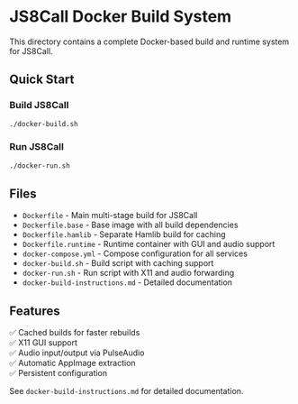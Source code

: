 # JS8Call Docker Build System

This directory contains a complete Docker-based build and runtime system for JS8Call.

## Quick Start

### Build JS8Call
```bash
./docker-build.sh
```

### Run JS8Call
```bash
./docker-run.sh
```

## Files

- `Dockerfile` - Main multi-stage build for JS8Call
- `Dockerfile.base` - Base image with all build dependencies
- `Dockerfile.hamlib` - Separate Hamlib build for caching
- `Dockerfile.runtime` - Runtime container with GUI and audio support
- `docker-compose.yml` - Compose configuration for all services
- `docker-build.sh` - Build script with caching support
- `docker-run.sh` - Run script with X11 and audio forwarding
- `docker-build-instructions.md` - Detailed documentation

## Features

✅ Cached builds for faster rebuilds  
✅ X11 GUI support  
✅ Audio input/output via PulseAudio  
✅ Automatic AppImage extraction  
✅ Persistent configuration  

See `docker-build-instructions.md` for detailed documentation.